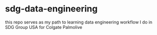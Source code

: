 # sdg-data-engineering
this repo serves as my path to learning data engineering workflow I do  in SDG Group USA for Colgate Palmolive

